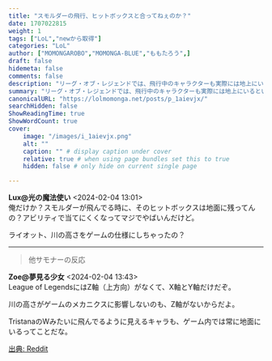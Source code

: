 ```yaml
---
title: "スモルダーの飛行、ヒットボックスと合ってねぇのか？"
date: 1707022815
weight: 1
tags: ["LoL","newから取得"]
categories: "LoL"
author: ["MOMONGAROBO","MOMONGA-BLUE","ももたろう",]
draft: false
hidemeta: false 
comments: false
description: "リーグ・オブ・レジェンドでは、飛行中のキャラクターも実際には地上にいるという仕様についての疑問。"
summary: "リーグ・オブ・レジェンドでは、飛行中のキャラクターも実際には地上にいるという仕様についての疑問。"
canonicalURL: "https://lolmomonga.net/posts/p_1aievjx/"
searchHidden: false
ShowReadingTime: true
ShowWordCount: true
cover:
    image: "/images/i_1aievjx.png"
    alt: ""
    caption: "" # display caption under cover
    relative: true # when using page bundles set this to true
    hidden: false # only hide on current single page

---
```

**Lux@光の魔法使い** <2024-02-04 13:01>  
俺だけか？スモルダーが飛んでる時に、そのヒットボックスは地面に残ってんの？アビリティで当てにくくなってマジでやばいんだけど。

ライオット、川の高さをゲームの仕様にしちゃったの？  

---

> 他サモナーの反応  

**Zoe@夢見る少女** <2024-02-04 13:43>  
League of LegendsにはZ軸（上方向）がなくて、X軸とY軸だけだぞ。

川の高さがゲームのメカニクスに影響しないのも、Z軸がないからだよ。

TristanaのWみたいに飛んでるように見えるキャラも、ゲーム内では常に地面にいるってことだな。




[出典: Reddit](https://www.reddit.com//r/leagueoflegends/comments/1aievjx/so_smoulders_flight_doesnt_match_the_hitbox/)

